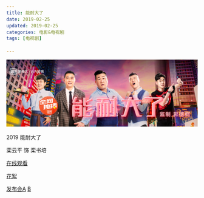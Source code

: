 ```yaml
---
title: 能耐大了
date: 2019-02-25
updated: 2019-02-25
categories: 电影&电视剧
tags: [电视剧]

---
```


![](https://raw.githubusercontent.com/rhenginium/image/main/20210324225021.png)

2019 能耐大了

栾云平 饰 栾书培

[在线观看](https://www.iqiyi.com/a_19rrhtqpex.html) 

[花絮](https://www.bilibili.com/video/BV1Mb411b7oG?p=1) 

[发布会A](https://v.youku.com/v_show/id_XMzY1ODI3ODMyNA==.html?) [B](https://v.youku.com/v_show/id_XMzY1ODMyMDU3Mg==.html?)

